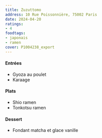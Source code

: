 ```yaml
---
title: Zuzuttomo
address: 10 Rue Poissonnière, 75002 Paris
date: 2024-04-20
ratings:
- 4
foodtags:
- japonais
- ramen
cover: P1004238_export
---
```


#### Entrées
- Gyoza au poulet
- Karaage

#### Plats
- Shio ramen
- Tonkotsu ramen

#### Dessert
- Fondant matcha et glace vanille